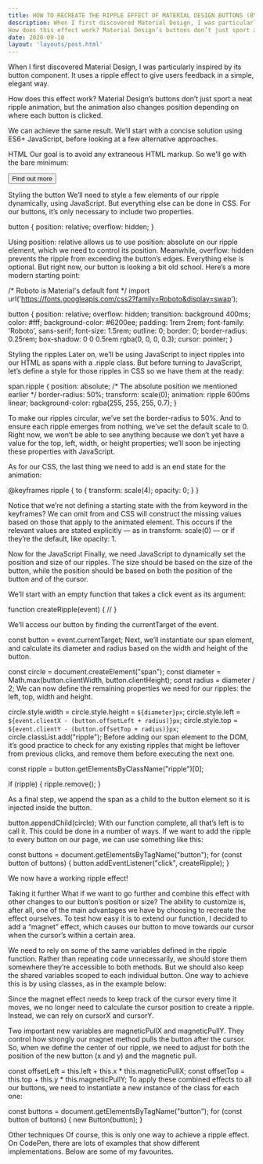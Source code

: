 ```yaml
---
title: HOW TO RECREATE THE RIPPLE EFFECT OF MATERIAL DESIGN BUTTONS (BY BRET CAMERON)
description: When I first discovered Material Design, I was particularly inspired by its button component. It uses a ripple effect to give users feedback in a simple, elegant way.
How does this effect work? Material Design’s buttons don’t just sport a neat ripple animation, but the animation also changes position depending on where each button is clicked.
date: 2020-09-10
layout: 'layouts/post.html'
---
```


When I first discovered Material Design, I was particularly inspired by its button component. It uses a ripple effect to give users feedback in a simple, elegant way.

How does this effect work? Material Design’s buttons don’t just sport a neat ripple animation, but the animation also changes position depending on where each button is clicked.


We can achieve the same result. We’ll start with a concise solution using ES6+ JavaScript, before looking at a few alternative approaches.

HTML
Our goal is to avoid any extraneous HTML markup. So we’ll go with the bare minimum:

<button>Find out more</button>

Styling the button
We’ll need to style a few elements of our ripple dynamically, using JavaScript. But everything else can be done in CSS. For our buttons, it’s only necessary to include two properties.

button {
  position: relative;
  overflow: hidden;
}

Using position: relative allows us to use position: absolute on our ripple element, which we need to control its position. Meanwhile, overflow: hidden prevents the ripple from exceeding the button’s edges. Everything else is optional. But right now, our button is looking a bit old school. Here’s a more modern starting point:

/* Roboto is Material's default font */
import url('https://fonts.googleapis.com/css2?family=Roboto&display=swap');

button {
  position: relative;
  overflow: hidden;
  transition: background 400ms;
  color: #fff;
  background-color: #6200ee;
  padding: 1rem 2rem;
  font-family: 'Roboto', sans-serif;
  font-size: 1.5rem;
  outline: 0;
  border: 0;
  border-radius: 0.25rem;
  box-shadow: 0 0 0.5rem rgba(0, 0, 0, 0.3);
  cursor: pointer;
}

Styling the ripples
Later on, we’ll be using JavaScript to inject ripples into our HTML as spans with a .ripple class. But before turning to JavaScript, let’s define a style for those ripples in CSS so we have them at the ready:

span.ripple {
  position: absolute; /* The absolute position we mentioned earlier */
  border-radius: 50%;
  transform: scale(0);
  animation: ripple 600ms linear;
  background-color: rgba(255, 255, 255, 0.7);
}

To make our ripples circular, we’ve set the border-radius to 50%. And to ensure each ripple emerges from nothing, we’ve set the default scale to 0. Right now, we won’t be able to see anything because we don’t yet have a value for the top, left, width, or height properties; we’ll soon be injecting these properties with JavaScript.

As for our CSS, the last thing we need to add is an end state for the animation:

@keyframes ripple {
  to {
    transform: scale(4);
    opacity: 0;
  }
}

Notice that we’re not defining a starting state with the from keyword in the keyframes? We can omit from and CSS will construct the missing values based on those that apply to the animated element. This occurs if the relevant values are stated explicitly — as in transform: scale(0) — or if they’re the default, like opacity: 1.

Now for the JavaScript
Finally, we need JavaScript to dynamically set the position and size of our ripples. The size should be based on the size of the button, while the position should be based on both the position of the button and of the cursor.

We’ll start with an empty function that takes a click event as its argument:

function createRipple(event) {
  //
}

We’ll access our button by finding the currentTarget of the event.

const button = event.currentTarget;
Next, we’ll instantiate our span element, and calculate its diameter and radius based on the width and height of the button.

const circle = document.createElement("span");
const diameter = Math.max(button.clientWidth, button.clientHeight);
const radius = diameter / 2;
We can now define the remaining properties we need for our ripples: the left, top, width and height.

circle.style.width = circle.style.height = `${diameter}px`;
circle.style.left = `${event.clientX - (button.offsetLeft + radius)}px`;
circle.style.top = `${event.clientY - (button.offsetTop + radius)}px`;
circle.classList.add("ripple");
Before adding our span element to the DOM, it’s good practice to check for any existing ripples that might be leftover from previous clicks, and remove them before executing the next one.

const ripple = button.getElementsByClassName("ripple")[0];

if (ripple) {
  ripple.remove();
}

As a final step, we append the span as a child to the button element so it is injected inside the button.

button.appendChild(circle);
With our function complete, all that’s left is to call it. This could be done in a number of ways. If we want to add the ripple to every button on our page, we can use something like this:

const buttons = document.getElementsByTagName("button");
for (const button of buttons) {
  button.addEventListener("click", createRipple);
}

We now have a working ripple effect!

Taking it further
What if we want to go further and combine this effect with other changes to our button’s position or size? The ability to customize is, after all, one of the main advantages we have by choosing to recreate the effect ourselves. To test how easy it is to extend our function, I decided to add a “magnet” effect, which causes our button to move towards our cursor when the cursor’s within a certain area.

We need to rely on some of the same variables defined in the ripple function. Rather than repeating code unnecessarily, we should store them somewhere they’re accessible to both methods. But we should also keep the shared variables scoped to each individual button. One way to achieve this is by using classes, as in the example below:

Since the magnet effect needs to keep track of the cursor every time it moves, we no longer need to calculate the cursor position to create a ripple. Instead, we can rely on cursorX and cursorY.

Two important new variables are magneticPullX and magneticPullY. They control how strongly our magnet method pulls the button after the cursor. So, when we define the center of our ripple, we need to adjust for both the position of the new button (x and y) and the magnetic pull.

const offsetLeft = this.left + this.x * this.magneticPullX;
const offsetTop = this.top + this.y * this.magneticPullY;
To apply these combined effects to all our buttons, we need to instantiate a new instance of the class for each one:

const buttons = document.getElementsByTagName("button");
for (const button of buttons) {
  new Button(button);
}

Other techniques
Of course, this is only one way to achieve a ripple effect. On CodePen, there are lots of examples that show different implementations. Below are some of my favourites.
